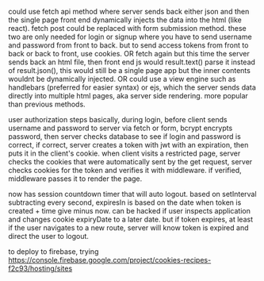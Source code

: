 could use fetch api method where server sends back either json and then
the single page front end dynamically injects the data into the html (like react).
fetch post could be replaced with form submission method. these two are
only needed for login or signup where you have to send username and password
from front to back. but to send access tokens from front to back or back to front,
use cookies.
OR fetch again but this time the server sends back an html file,
then front end js would result.text() parse it instead of result.json(),
this would still be a single page app but the inner contents wouldnt
be dynamically injected.
OR could use a view engine such as handlebars (preferred for easier syntax)
or ejs, which the server sends data directly into multiple html pages,
aka server side rendering. more popular than previous methods.

user authorization steps
basically, during login, before client sends username and password to server
via fetch or form, bcrypt encrypts password, then server checks database
to see if login and password is correct, if correct, server creates a token
with jwt with an expiration, then puts it in the client's cookie. when client
visits a restricted page, server checks the cookies that were automatically sent
by the get request, server checks cookies for the token and verifies it with middleware.
if verified, middleware passes it to render the page.

now has session countdown timer that will auto logout. based on setInterval subtracting
every second, expiresIn is based on the date when token is created + time give
minus now. can be hacked if user inspects application and changes cookie expiryDate
to a later date. but if token expires, at least if the user navigates to a new route,
server will know token is expired and direct the user to logout.

to deploy to firebase, trying https://console.firebase.google.com/project/cookies-recipes-f2c93/hosting/sites
